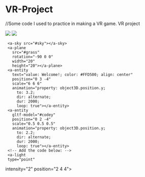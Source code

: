 # VR-Project
//Some code I used to practice in making a VR game.
VR project

<html>
 <head>
   <script src="https://aframe.io/releases/1.0.4/aframe.min.js"></script>
 </head>
 <body>
   <a-scene>
     <a-assets>
       <img id="sky" src="mountains1.jpg">
       <img id="grass" src="grass1.jpg">
       <a-asset-item
         id="codey"
         src="codey.gltf"></a-asset-item>
     </a-assets>
    
     <a-sky src="#sky"></a-sky>
     <a-plane
       src="#grass"
       rotation="-90 0 0"
       width="20"
       height="20"></a-plane>
     <a-entity
       text="value: Welcome!; color: #FFD500; align: center"
       position="0 3 -4"
       scale="6 6 6"
       animation="property: object3D.position.y;
         to: 3.2;
         dir: alternate;
         dur: 2000;
         loop: true"></a-entity> 
     <a-entity
       gltf-model="#codey"
       position="0 2 -4"
       scale="0.5 0.5 0.5"
       animation="property: object3D.position.y;
         to: 2.2;
         dir: alternate;
         dur: 2000;
         loop: true"></a-entity>
     <!-- Add the code below: -->
     <a-light
     type="point"
 intensity="2"
 position="2 4 4"></a-light>
 
   </a-scene>
 </body>
</html>
